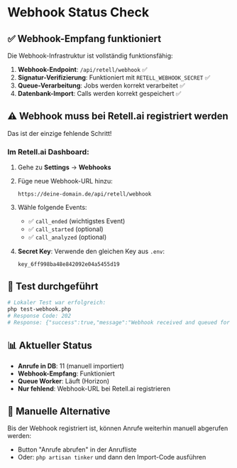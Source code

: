 # Webhook Status Check

## ✅ Webhook-Empfang funktioniert

Die Webhook-Infrastruktur ist vollständig funktionsfähig:

1. **Webhook-Endpoint**: `/api/retell/webhook` ✅
2. **Signatur-Verifizierung**: Funktioniert mit `RETELL_WEBHOOK_SECRET` ✅
3. **Queue-Verarbeitung**: Jobs werden korrekt verarbeitet ✅
4. **Datenbank-Import**: Calls werden korrekt gespeichert ✅

## ⚠️ Webhook muss bei Retell.ai registriert werden

Das ist der einzige fehlende Schritt!

### Im Retell.ai Dashboard:

1. Gehe zu **Settings** → **Webhooks**
2. Füge neue Webhook-URL hinzu:
   ```
   https://deine-domain.de/api/retell/webhook
   ```
3. Wähle folgende Events:
   - ✅ `call_ended` (wichtigstes Event)
   - ✅ `call_started` (optional)
   - ✅ `call_analyzed` (optional)

4. **Secret Key**: Verwende den gleichen Key aus `.env`:
   ```
   key_6ff998ba48e842092e04a5455d19
   ```

## 🧪 Test durchgeführt

```bash
# Lokaler Test war erfolgreich:
php test-webhook.php
# Response Code: 202
# Response: {"success":true,"message":"Webhook received and queued for processing"}
```

## 📊 Aktueller Status

- **Anrufe in DB**: 11 (manuell importiert)
- **Webhook-Empfang**: Funktioniert
- **Queue Worker**: Läuft (Horizon)
- **Nur fehlend**: Webhook-URL bei Retell.ai registrieren

## 🔧 Manuelle Alternative

Bis der Webhook registriert ist, können Anrufe weiterhin manuell abgerufen werden:
- Button "Anrufe abrufen" in der Anrufliste
- Oder: `php artisan tinker` und dann den Import-Code ausführen